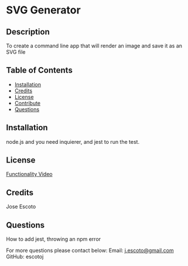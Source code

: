 # SVG Generator
  
  ## Description
  To create a command line app that will render an image and save it as an SVG file
  
  ## Table of Contents
  - [Installation](#Installation)
  - [Credits](#Credits)
  - [License](#License)
  - [Contribute](#Contribute)
  - [Questions](#Questions)
  
  ## Installation
  node.js and you need inquierer, and jest to run the test.
  
  ## License
  
   [Functionality Video](https://drive.google.com/file/d/1d8D6xatXV4n0V-omAop8MQRPTvfL1Fi5/view)
  
  ## Credits
  Jose Escoto
  
  ## Questions
How to add jest, throwing an npm error

  For more questions please contact below: 
  Email: j.escoto@gmail.com 
  GitHub: escotoj